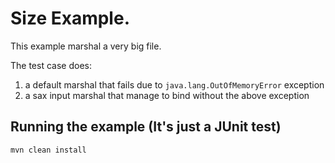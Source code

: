 # Size Example.

This example marshal a very big file. 

The test case does:

1) a default marshal that fails due to `java.lang.OutOfMemoryError` exception  
2) a sax input marshal that manage to bind without the above exception

## Running the example (It's just a JUnit test)

```bash
mvn clean install
```